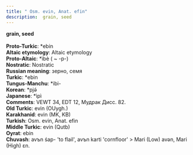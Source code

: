 ```yaml
---
title: " Osm. evin, Anat. efin"
description:  grain, seed
---
```

<strong> grain, seed</strong><br><br>
<strong>Proto-Turkic</strong>:  *ebin<br>
<strong>Altaic etymology</strong>:  Altaic etymology<br>
<strong> Proto-Altaic</strong>:  *ìbè ( ~ -p-)<br>
<strong>Nostratic</strong>:  Nostratic<br>
<strong>Russian meaning</strong>:  зерно, семя<br>
<strong>Turkic</strong>:  *ebin<br>
<strong>Tungus-Manchu</strong>:  *ibi-<br>
<strong>Korean</strong>:  *pjǝ́<br>
<strong>Japanese</strong>:  *ìpì<br>
<strong>Comments</strong>:  VEWT 34, EDT 12, Мудрак Дисс. 82.<br>
<strong>Old Turkic</strong>:  evin (OUygh.)<br>
<strong>Karakhanid</strong>:  evin (MK, KB)<br>
<strong>Turkish</strong>:  Osm. evin, Anat. efin<br>
<strong>Middle Turkic</strong>:  evin (Qutb)<br>
<strong>Oyrat</strong>:  ebin<br>
<strong>Chuvash</strong>:  avъn śap- 'to flail', avъn karti 'cornfloor' > Mari (Low) avǝn, Mari (High) ɛn.<br>


